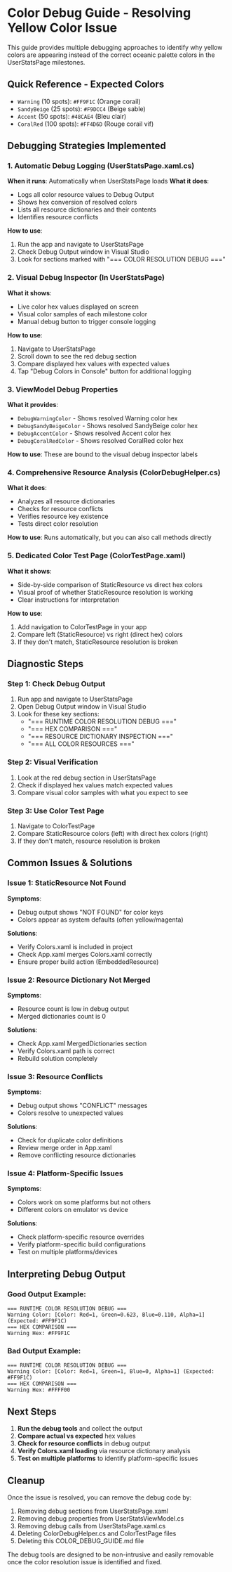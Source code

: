 # Color Debug Guide - Resolving Yellow Color Issue

This guide provides multiple debugging approaches to identify why yellow colors are appearing instead of the correct oceanic palette colors in the UserStatsPage milestones.

## Quick Reference - Expected Colors
- `Warning` (10 spots): `#FF9F1C` (Orange corail)  
- `SandyBeige` (25 spots): `#F9DCC4` (Beige sable)
- `Accent` (50 spots): `#48CAE4` (Bleu clair)
- `CoralRed` (100 spots): `#FF4D6D` (Rouge corail vif)

## Debugging Strategies Implemented

### 1. Automatic Debug Logging (UserStatsPage.xaml.cs)
**When it runs**: Automatically when UserStatsPage loads
**What it does**: 
- Logs all color resource values to Debug Output
- Shows hex conversion of resolved colors
- Lists all resource dictionaries and their contents
- Identifies resource conflicts

**How to use**: 
1. Run the app and navigate to UserStatsPage
2. Check Debug Output window in Visual Studio
3. Look for sections marked with "=== COLOR RESOLUTION DEBUG ==="

### 2. Visual Debug Inspector (In UserStatsPage)
**What it shows**: 
- Live color hex values displayed on screen
- Visual color samples of each milestone color
- Manual debug button to trigger console logging

**How to use**:
1. Navigate to UserStatsPage
2. Scroll down to see the red debug section
3. Compare displayed hex values with expected values
4. Tap "Debug Colors in Console" button for additional logging

### 3. ViewModel Debug Properties
**What it provides**:
- `DebugWarningColor` - Shows resolved Warning color hex
- `DebugSandyBeigeColor` - Shows resolved SandyBeige color hex  
- `DebugAccentColor` - Shows resolved Accent color hex
- `DebugCoralRedColor` - Shows resolved CoralRed color hex

**How to use**: These are bound to the visual debug inspector labels

### 4. Comprehensive Resource Analysis (ColorDebugHelper.cs)
**What it does**:
- Analyzes all resource dictionaries
- Checks for resource conflicts
- Verifies resource key existence
- Tests direct color resolution

**How to use**: Runs automatically, but you can also call methods directly

### 5. Dedicated Color Test Page (ColorTestPage.xaml)
**What it shows**:
- Side-by-side comparison of StaticResource vs direct hex colors
- Visual proof of whether StaticResource resolution is working
- Clear instructions for interpretation

**How to use**:
1. Add navigation to ColorTestPage in your app
2. Compare left (StaticResource) vs right (direct hex) colors
3. If they don't match, StaticResource resolution is broken

## Diagnostic Steps

### Step 1: Check Debug Output
1. Run app and navigate to UserStatsPage
2. Open Debug Output window in Visual Studio
3. Look for these key sections:
   - "=== RUNTIME COLOR RESOLUTION DEBUG ==="
   - "=== HEX COMPARISON ==="
   - "=== RESOURCE DICTIONARY INSPECTION ==="
   - "=== ALL COLOR RESOURCES ==="

### Step 2: Visual Verification
1. Look at the red debug section in UserStatsPage
2. Check if displayed hex values match expected values
3. Compare visual color samples with what you expect to see

### Step 3: Use Color Test Page
1. Navigate to ColorTestPage
2. Compare StaticResource colors (left) with direct hex colors (right)
3. If they don't match, resource resolution is broken

## Common Issues & Solutions

### Issue 1: StaticResource Not Found
**Symptoms**: 
- Debug output shows "NOT FOUND" for color keys
- Colors appear as system defaults (often yellow/magenta)

**Solutions**:
- Verify Colors.xaml is included in project
- Check App.xaml merges Colors.xaml correctly
- Ensure proper build action (EmbeddedResource)

### Issue 2: Resource Dictionary Not Merged
**Symptoms**:
- Resource count is low in debug output
- Merged dictionaries count is 0

**Solutions**:
- Check App.xaml MergedDictionaries section
- Verify Colors.xaml path is correct
- Rebuild solution completely

### Issue 3: Resource Conflicts
**Symptoms**:
- Debug output shows "CONFLICT" messages
- Colors resolve to unexpected values

**Solutions**:
- Check for duplicate color definitions
- Review merge order in App.xaml
- Remove conflicting resource dictionaries

### Issue 4: Platform-Specific Issues
**Symptoms**:
- Colors work on some platforms but not others
- Different colors on emulator vs device

**Solutions**:
- Check platform-specific resource overrides
- Verify platform-specific build configurations
- Test on multiple platforms/devices

## Interpreting Debug Output

### Good Output Example:
```
=== RUNTIME COLOR RESOLUTION DEBUG ===
Warning Color: [Color: Red=1, Green=0.623, Blue=0.110, Alpha=1] (Expected: #FF9F1C)
=== HEX COMPARISON ===
Warning Hex: #FF9F1C
```

### Bad Output Example:
```
=== RUNTIME COLOR RESOLUTION DEBUG ===
Warning Color: [Color: Red=1, Green=1, Blue=0, Alpha=1] (Expected: #FF9F1C)
=== HEX COMPARISON ===
Warning Hex: #FFFF00
```

## Next Steps

1. **Run the debug tools** and collect the output
2. **Compare actual vs expected** hex values  
3. **Check for resource conflicts** in debug output
4. **Verify Colors.xaml loading** via resource dictionary analysis
5. **Test on multiple platforms** to identify platform-specific issues

## Cleanup

Once the issue is resolved, you can remove the debug code by:
1. Removing debug sections from UserStatsPage.xaml
2. Removing debug properties from UserStatsViewModel.cs  
3. Removing debug calls from UserStatsPage.xaml.cs
4. Deleting ColorDebugHelper.cs and ColorTestPage files
5. Deleting this COLOR_DEBUG_GUIDE.md file

The debug tools are designed to be non-intrusive and easily removable once the color resolution issue is identified and fixed.